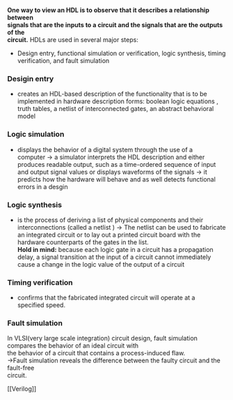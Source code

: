 **One way to view an HDL is to observe that it describes a relationship between  
signals that are the inputs to a circuit and the signals that are the outputs of the  
circuit.**
HDLs are used in several major steps:  
- Design entry, functional simulation or verification, logic synthesis, timing verification, and fault simulation


### Desigin entry 
- creates an HDL-based description of the functionality that is to be  
implemented in hardware
description forms:  boolean logic equations , truth tables, a netlist of interconnected gates, an abstract behavioral model

### Logic simulation
- displays the behavior of a digital system through the use of a  
computer
-> a simulator interprets the HDL description and either produces readable output, such  as a time-ordered sequence of input and output signal values or displays waveforms of  the signals
-> it predicts how the hardware will behave and as well detects functional errors in a desgin

### Logic synthesis
- is the process of deriving a list of physical components and their  
interconnections (called a netlist )
-> The netlist can be used to fabricate an integrated circuit or to lay out a printed circuit  board with the hardware counterparts of the gates in the list.  
**Hold in mind:** because each logic gate in a circuit has a propagation delay, a signal transition at the  input of a circuit cannot immediately cause a change in the logic value of the output of  a circuit

### Timing verification
- confirms that the fabricated integrated circuit will operate at a  
specified speed.

### Fault simulation
In VLSI(very large scale integration) circuit design, fault simulation compares the behavior of an ideal circuit with  
the behavior of a circuit that contains a process-induced flaw.  
->Fault simulation reveals the difference between the faulty circuit and the fault-free  
circuit.

[[Verilog]]